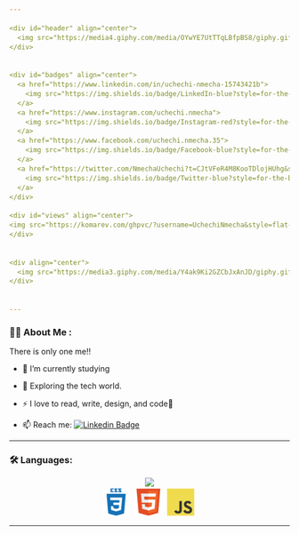 ```yaml
---

<div id="header" align="center">
  <img src="https://media4.giphy.com/media/OYwYE7UtTTqLBfpBS8/giphy.gif?cid=82a1493bymeq2167ffu1vr6k3h90g49clckd3kd06wd0ylwl&rid=giphy.gif&ct=g" width="200"/>
</div>


<div id="badges" align="center">
  <a href="https://www.linkedin.com/in/uchechi-nmecha-15743421b">
    <img src="https://img.shields.io/badge/LinkedIn-blue?style=for-the-badge&logo=linkedin&logoColor=white" alt="LinkedIn Badge"/>
  </a>
  <a href="https://www.instagram.com/uchechi.nmecha">
    <img src="https://img.shields.io/badge/Instagram-red?style=for-the-badge&logo=instagram&logoColor=white" alt="Instagram Badge"/>
  </a>
  <a href="https://www.facebook.com/uchechi.nmecha.35">
    <img src="https://img.shields.io/badge/Facebook-blue?style=for-the-badge&logo=facebook&logoColor=white" alt="Facebook Badge"/>
  </a>
  <a href="https://twitter.com/NmechaUchechi?t=CJtVFeR4M8KooTDlojHUhg&s=09">
    <img src="https://img.shields.io/badge/Twitter-blue?style=for-the-badge&logo=twitter&logoColor=white" alt="Twitter Badge"/>
  </a>
</div>

<div id="views" align="center">
<img src="https://komarev.com/ghpvc/?username=UchechiNmecha&style=flat-square&color=blue" alt=""/>
</div>


<div align="center">
  <img src="https://media3.giphy.com/media/Y4ak9Ki2GZCbJxAnJD/giphy.gif?cid=6c09b9528b39b4d5825ad7f63e3efbe08e4e0c5ee943e2c3&rid=giphy.gif&ct=g" width="600" height="300"/>
</div>


---
```


### :man_technologist: About Me :

There is only one me!!

- :book: I’m currently studying 

- :compass: Exploring the tech world.

- :zap: I love to read, write, design, and code🤪

- :mailbox: Reach me: [![Linkedin Badge](https://img.shields.io/badge/-UchechiNmecha-blue?style=flat&logo=Linkedin&logoColor=white)](https://www.linkedin.com/in/uchechi-nmecha-15743421b)


---

### :hammer_and_wrench: Languages:

<div id="header" align="center">
  <img src="https://media4.giphy.com/media/FlJbvchalNGPH6M43X/giphy.gif?cid=6c09b95215a8ae11bac2fe8c3a977e45f6010481b1335d1d&rid=giphy.gif&ct=ts" width="200"/>
</div>


<div align="center">
<img src="https://github.com/devicons/devicon/blob/master/icons/css3/css3-plain-wordmark.svg"  title="CSS3" alt="CSS" width="50" height="50"/>&nbsp;
  <img src="https://github.com/devicons/devicon/blob/master/icons/html5/html5-original.svg" title="HTML5" alt="HTML" width="50" height="50"/>&nbsp;
  <img src="https://github.com/devicons/devicon/blob/master/icons/javascript/javascript-original.svg" title="JavaScript" alt="JavaScript" width="50" height="50"/>&nbsp;
</div>

---

